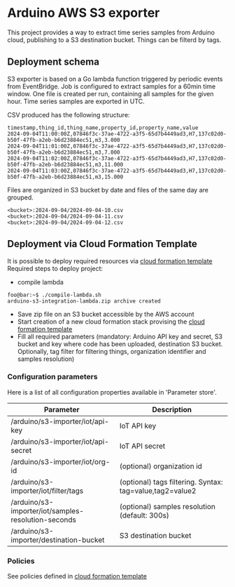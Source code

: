 # Arduino AWS S3 exporter

This project provides a way to extract time series samples from Arduino cloud, publishing to a S3 destination bucket.
Things can be filterd by tags.

## Deployment schema

S3 exporter is based on a Go lambda function triggered by periodic events from EventBridge.
Job is configured to extract samples for a 60min time window.
One file is created per run, containing all samples for the given hour. Time series samples are exported in UTC.

CSV produced has the following structure:
```console
timestamp,thing_id,thing_name,property_id,property_name,value
2024-09-04T11:00:00Z,07846f3c-37ae-4722-a3f5-65d7b4449ad3,H7,137c02d0-b50f-47fb-a2eb-b6d23884ec51,m3,3.000
2024-09-04T11:01:00Z,07846f3c-37ae-4722-a3f5-65d7b4449ad3,H7,137c02d0-b50f-47fb-a2eb-b6d23884ec51,m3,7.000
2024-09-04T11:02:00Z,07846f3c-37ae-4722-a3f5-65d7b4449ad3,H7,137c02d0-b50f-47fb-a2eb-b6d23884ec51,m3,11.000
2024-09-04T11:03:00Z,07846f3c-37ae-4722-a3f5-65d7b4449ad3,H7,137c02d0-b50f-47fb-a2eb-b6d23884ec51,m3,15.000
```

Files are organized in S3 bucket by date and files of the same day are grouped.
```
<bucket>:2024-09-04/2024-09-04-10.csv
<bucket>:2024-09-04/2024-09-04-11.csv
<bucket>:2024-09-04/2024-09-04-12.csv
```

## Deployment via Cloud Formation Template

It is possible to deploy required resources via [cloud formation template](deployment/cloud-formation-template/deployment.yaml)
Required steps to deploy project:
* compile lambda
```console
foo@bar:~$ ./compile-lambda.sh
arduino-s3-integration-lambda.zip archive created
```
* Save zip file on an S3 bucket accessible by the AWS account
* Start creation of a new cloud formation stack provising the [cloud formation template](deployment/cloud-formation-template/deployment.yaml)
* Fill all required parameters (mandatory: Arduino API key and secret, S3 bucket and key where code has been uploaded, destination S3 bucket. Optionally, tag filter for filtering things, organization identifier and samples resolution)

### Configuration parameters

Here is a list of all configuration properties available in 'Parameter store'. 

| Parameter | Description |
| --------- | ----------- |
| /arduino/s3-importer/iot/api-key  | IoT API key |
| /arduino/s3-importer/iot/api-secret | IoT API secret |
| /arduino/s3-importer/iot/org-id    | (optional) organization id |
| /arduino/s3-importer/iot/filter/tags    | (optional) tags filtering. Syntax: tag=value,tag2=value2  |
| /arduino/s3-importer/iot/samples-resolution-seconds  | (optional) samples resolution (default: 300s) |
| /arduino/s3-importer/destination-bucket  | S3 destination bucket |

### Policies

See policies defined in [cloud formation template](deployment/cloud-formation-template/deployment.yaml)
